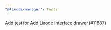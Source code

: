```yaml
---
"@linode/manager": Tests
---
```


Add test for Add Linode Interface drawer ([#11887](https://github.com/linode/manager/pull/11887))
